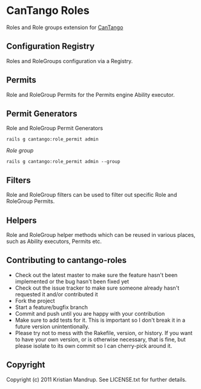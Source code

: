 # CanTango Roles

Roles and Role groups extension for [CanTango](https://github.com/kristianmandrup/cantango)

## Configuration Registry

Roles and RoleGroups configuration via a Registry.

## Permits

Role and RoleGroup Permits for the Permits engine Ability executor.

## Permit Generators

Role and RoleGroup Permit Generators

`rails g cantango:role_permit admin`

*Role group*

`rails g cantango:role_permit admin --group`

## Filters

Role and RoleGroup filters can be used to filter out specific Role and RoleGroup Permits.

## Helpers

Role and RoleGroup helper methods which can be reused in various places, such as Ability executors, Permits etc.

## Contributing to cantango-roles
 
* Check out the latest master to make sure the feature hasn't been implemented or the bug hasn't been fixed yet
* Check out the issue tracker to make sure someone already hasn't requested it and/or contributed it
* Fork the project
* Start a feature/bugfix branch
* Commit and push until you are happy with your contribution
* Make sure to add tests for it. This is important so I don't break it in a future version unintentionally.
* Please try not to mess with the Rakefile, version, or history. If you want to have your own version, or is otherwise necessary, that is fine, but please isolate to its own commit so I can cherry-pick around it.

## Copyright

Copyright (c) 2011 Kristian Mandrup. See LICENSE.txt for
further details.

